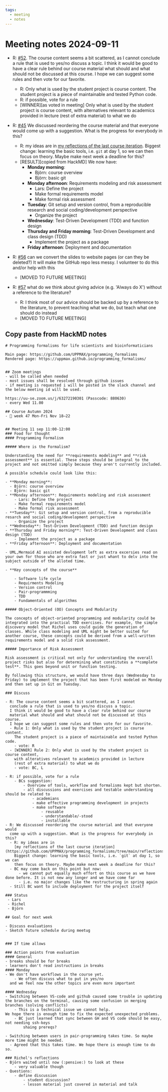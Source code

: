 ```yaml
---
tags:
  - meeting
  - notes
---
```


# Meeting notes 2024-09-11

- R: [#52](https://github.com/UPPMAX/programming_formalisms/issues/52).
  The course content seems a bit scattered, as I cannot
  conclude a rule that is used to yes/no discuss a topic.
  I think it would be good to have a clear rule behind our course
  material what should and what should not be discussed at this course.
  I hope we can suggest some rules and then vote for our favorite.
    - R: Only what is used by the student project is course content.
    The student project is a piece of maintainable and tested Python code.
    - R: if possible, vote for a rule
    - [WINNER][as voted in meeting] Only what is used by the student project is course content,
    with alternatives relevant to academics provided in lecture
    (rest of extra material) to what we do

- R: [#45](https://github.com/UPPMAX/programming_formalisms/issues/45)
  We discussed reordering the course material and that everyone would
  come up with a suggestion. What is the progress for everybody in this?
    - R: my ideas are in
    [my reflections of the last course iteration](https://github.com/UPPMAX/programming_formalisms/tree/main/docs/reflections/2024_summer).
    Biggest change: learning the basic tools, i.e. `git` at day 1, so we can
    then focus on theory. Maybe make next week a deadline for this?
    - [RESULT][copied from HackMD] We now have:
        - **Monday morning**:
            - Björn: course overview
            - Björn: basic git
        - **Monday afternoon**: Requirements modeling and risk assessment
            - Lars: Define the project
            - Make formal requirements model
            - Make formal risk assessment
        - **Tuesday**: Git setup and version control, from a reproducible research and social coding/development perspective
            - Organize the project
        - **Wednesday**: Test-Driven Development (TDD) and function design
        - **Thursday and Friday morning**: Test-Driven Development and class design (TDD)
            - Implement the project as a package
        - **Friday afternoon**: Deployment and documentation
- R: [#56](https://github.com/UPPMAX/programming_formalisms/issues/56)
  can we convert the slides to website pages (or can they be deleted?)
  It will make the GitHub repo less messy.
  I volunteer to do this and/or help with this
    - [MOVED TO FUTURE MEETING]
- R: [#57](https://github.com/UPPMAX/programming_formalisms/issues/57)
  what do we think about giving advice (e.g. 'Always do X') without
  a reference to the literature?
    - R: I think most of our advice should be backed up by a reference to
    the literature, to prevent teaching what we do, but teach what one
    should do instead
    - [MOVED TO FUTURE MEETING]


## Copy paste from HackMD notes

```
# Programming formalisms for life scientists and bioinformaticians

Main page: https://github.com/UPPMAX/programming_formalisms
Rendered page: https://uppmax.github.io/programming_formalisms/


## Zoom meetings
- will be called when needed
- most issues shall be resolved through github issues
- if meeting is requested i will be posted in the slack channel and the below meeting id will be used.

https://uu-se.zoom.us/j/63272190301 (Passcode: 880630)
- every Wed 11.00

## Course Autumn 2024
- 📅 week 47 Mon-Fri Nov 18–22


## Meeting 11 sep 11:00-12:00
### Food for thought
#### Programming Formalism

##### Where is the Formalism?

Understanding the need for **requirements modeling** and **risk assessment** is essential. These steps should be integral to the project and not omitted simply because they aren't currently included.

A possible schedule could look like this:

- **Monday morning**:
  - Björn: course overview
  - Björn: basic git
- **Monday afternoon**: Requirements modeling and risk assessment
    - Lars: Define the project
    - Make formal requirements model
    - Make formal risk assessment
- **Tuesday**: Git setup and version control, from a reproducible resarch and social coding/development perspective
    - Organize the project
- **Wednesday**: Test-Driven Development (TDD) and function design
- **Thursday and Friday morning**: Test-Driven Development and class design (TDD)
    - Implement the project as a package
- **Friday afternoon**: Deployment and documentation

- UML,Mermaid AI assisted devlopment left as extra excersies read on your own for those who are extra fast or just whant to delv into the subject outside of the alloted time.

- **Key concepts of the course**

    - Software life cycle
    - Requirments Modeling
    - Version control
    - Pair-programmming
    - TDD
    - Fundamentals of algorithms

##### Object-Oriented (OO) Concepts and Modularity

The concepts of object-oriented programming and modularity could be integrated into the practical TDD exercises. For example, the simple discovery model that Richel uses could guide the generation of classes. While class modeling and UML might be better suited for another course, these concepts could be derived from a well-written requirements model and a solid risk assessment.

##### Importance of Risk Assessment

Risk assessment is critical not only for understanding the overall project risks but also for determining what constitutes a **complete test**. This goes beyond unit or function testing.

By following this structure, we would have three days (Wednesday to Friday) to implement the project that has been first modeled on Monday and then set up in Git on Tuesday.

### Discuss

- R: The course content seems a bit scattered, as I cannot
  conclude a rule that is used to yes/no discuss a topic.
  I think it would be good to have a clear rule behind our course
  material what should and what should not be discussed at this course.
  I hope we can suggest some rules and then vote for our favorite.
  - Rule 1: Only what is used by the student project is course content.
    The student project is a piece of maintainable and tested Python code.
    - vote: R
  - [WINNER] Rule 2: Only what is used by the student project is course content,
    with alteratives relevant to academics provided in lecture
    (rest of extra material) to what we do
    - vote: BC, L

- R: if possible, vote for a rule
    - BCs suggestion:
        - Overview of tools, workflow and formalisms kept but shorten.
        - all discussions and exercises and testable understanding should be related to
            - academians
            - make effective programming development in projects
            - make software
                - reusable
                - understandable/-stood
                - installable
- R: We discussed reordering the course material and that everyone would
  come up with a suggestion. What is the progress for everybody in this?
  - R: my ideas are in
    [my reflections of the last course iteration](https://github.com/UPPMAX/programming_formalisms/tree/main/reflections/2024_summer).
    Biggest change: learning the basic tools, i.e. `git` at day 1, so we can
    then focus on theory. Maybe make next week a deadline for this?
  - BC may come back on this point but now:
      - we cannot put equally much effort on this course as we have done before. It is not new any longer and we have come far
      - i.e. no major changes like the restructuring in spring again
  - Still BC want to include deployment for the project itself

### Status
 - Lars
 - Richel
 - Björn

## Goal for next week

- Discuss evaluations
- Sketch future schedule during meetug


### If time allows

### Action points from evaluation
#### General
- breaks should be for breaks
- learners don't read instructions in breaks
#### Monday
- We don't have workflows in the course yet.
    - We often discuss what to put in yes/no
  and we feel now the other topics are even more important

#### Wednesday
- Switching between VS-code and github caused some trouble in updating the branches on the terminal, causing some confusion in merging branches (solving conflicts)
    - This is a technical issue we cannot help.
We hope there is enough time to fix the expected unexpected problems.
    - BC just learned that sync between GH and VS code should be easy, not needing ssh-keys
        shaing prereqs?

- Switching between users in pair-programming takes time. So maybe more time might be needed.
  - Agreed that this takes time. We hope there is enough time to do so.

### Richel's reflections
- Björn waited until now (:pensive:) to look at these
    - very valuable though
- Questions:
    - define discussion
        - student discussion?
        - lesson material just covered in material and talk

```
